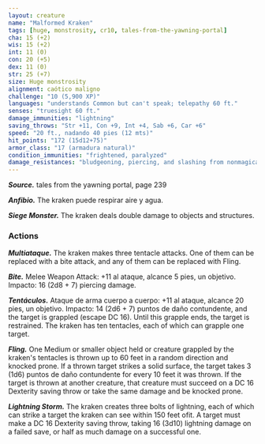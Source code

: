 ```yaml
---
layout: creature
name: "Malformed Kraken"
tags: [huge, monstrosity, cr10, tales-from-the-yawning-portal]
cha: 15 (+2)
wis: 15 (+2)
int: 11 (0)
con: 20 (+5)
dex: 11 (0)
str: 25 (+7)
size: Huge monstrosity
alignment: caótico maligno
challenge: "10 (5,900 XP)"
languages: "understands Common but can't speak; telepathy 60 ft."
senses: "truesight 60 ft."
damage_immunities: "lightning"
saving_throws: "Str +11, Con +9, Int +4, Sab +6, Car +6"
speed: "20 ft., nadando 40 pies (12 mts)"
hit_points: "172 (15d12+75)"
armor_class: "17 (armadura natural)"
condition_immunities: "frightened, paralyzed"
damage_resistances: "bludgeoning, piercing, and slashing from nonmagical attacks"
---
```


***Source.*** tales from the yawning portal,  page 239

***Anfibio.*** The kraken puede respirar aire y agua.

***Siege Monster.*** The kraken deals double damage to objects and structures.

### Actions

***Multiataque.*** The kraken makes three tentacle attacks. One of them can be replaced with a bite attack, and any of them can be replaced with Fling.

***Bite.*** Melee Weapon Attack: +11 al ataque, alcance 5 pies, un objetivo. Impacto: 16 (2d8 + 7) piercing damage.

***Tentáculos.*** Ataque de arma cuerpo a cuerpo: +11 al ataque, alcance 20 pies, un objetivo. Impacto: 14 (2d6 + 7) puntos de daño contundente, and the target is grappled (escape DC 16). Until this grapple ends, the target is restrained. The kraken has ten tentacles, each of which can grapple one target.

***Fling.*** One Medium or smaller object held or creature grappled by the kraken's tentacles is thrown up to 60 feet in a random direction and knocked prone. If a thrown target strikes a solid surface, the target takes 3 (1d6) puntos de daño contundente for every 10 feet it was thrown. If the target is thrown at another creature, that creature must succeed on a DC 16 Dexterity saving throw or take the same damage and be knocked prone.

***Lightning Storm.*** The kraken creates three bolts of lightning, each of which can strike a target the kraken can see within 150 feet ofit. A target must make a DC 16 Dexterity saving throw, taking 16 (3d10) lightning damage on a failed save, or half as much damage on a successful one.